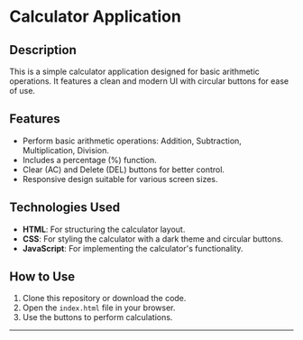 # Calculator Application

## Description
This is a simple calculator application designed for basic arithmetic operations. It features a clean and modern UI with circular buttons for ease of use.

## Features
- Perform basic arithmetic operations: Addition, Subtraction, Multiplication, Division.
- Includes a percentage (%) function.
- Clear (AC) and Delete (DEL) buttons for better control.
- Responsive design suitable for various screen sizes.

## Technologies Used
- **HTML**: For structuring the calculator layout.
- **CSS**: For styling the calculator with a dark theme and circular buttons.
- **JavaScript**: For implementing the calculator's functionality.

## How to Use
1. Clone this repository or download the code.
2. Open the `index.html` file in your browser.
3. Use the buttons to perform calculations.

---

